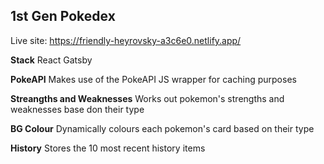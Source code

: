 ## 1st Gen Pokedex

  Live site: https://friendly-heyrovsky-a3c6e0.netlify.app/

  **Stack**
    React
    Gatsby

  **PokeAPI**
    Makes use of the PokeAPI JS wrapper for caching purposes

  **Streangths and Weaknesses**
    Works out pokemon's strengths and weaknesses base don their type

  **BG Colour**
    Dynamically colours each pokemon's card based on their type
    
  **History**
    Stores the 10 most recent history items
    